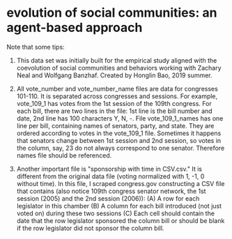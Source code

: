 # evolution of social communities: an agent-based approach
Note that some tips:
1. This data set was initially built for the empirical study aligned with the coevolution of social communities and behaviors working with Zachary Neal and Wolfgang Banzhaf. Created by Honglin Bao, 2019 summer.

2. All vote_number and vote_number_name files are data for congresses 101-110. It is separated across congresses and sessions. For example, vote_109_1 has votes from the 1st session of the 109th congress. For each bill, there are two lines in the file: 1st line is the bill number and date, 2nd line has 100 characters Y, N, -. File vote_109_1_names has one line per bill, containing names of senators, party, and state. They are ordered according to votes in the vote_109_1 file. Sometimes it happens that senators change between 1st session and 2nd session, so votes in the column, say, 23 do not always correspond to one senator. Therefore names file should be referenced.

3. Another important file is "sponsorship with time in CSV.csv." It is different from the original data file (voting normalized with 1, -1, 0 without time). In this file, I scraped congress.gov constructing a CSV file that contains (also notice 109th congress senator network, the 1st session (2005) and the 2nd session (2006)):
(A) A row for each legislator in this chamber
(B) A column for each bill introduced (not just voted on) during these two sessions
(C) Each cell should contain the date that the row legislator sponsored the column bill or should be blank if the row legislator did not sponsor the column bill.

